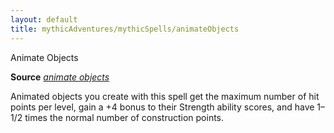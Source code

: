 ```yaml
---
layout: default
title: mythicAdventures/mythicSpells/animateObjects
---
```

Animate Objects

**Source** [_animate objects_](spells/animateObjects#_animate-objects)

Animated objects you create with this spell get the maximum number of hit points per level, gain a +4 bonus to their Strength ability scores, and have 1–1/2 times the normal number of construction points.

